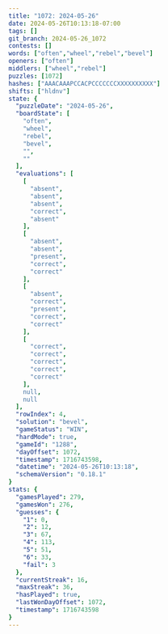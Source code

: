 ```yaml
---
title: "1072: 2024-05-26"
date: 2024-05-26T10:13:18-07:00
tags: []
git_branch: 2024-05-26_1072
contests: []
words: ["often","wheel","rebel","bevel"]
openers: ["often"]
middlers: ["wheel","rebel"]
puzzles: [1072]
hashes: ["AAACAAAPCCACPCCCCCCCXXXXXXXXXX"]
shifts: ["hldnv"]
state: {
  "puzzleDate": "2024-05-26",
  "boardState": [
    "often",
    "wheel",
    "rebel",
    "bevel",
    "",
    ""
  ],
  "evaluations": [
    [
      "absent",
      "absent",
      "absent",
      "correct",
      "absent"
    ],
    [
      "absent",
      "absent",
      "present",
      "correct",
      "correct"
    ],
    [
      "absent",
      "correct",
      "present",
      "correct",
      "correct"
    ],
    [
      "correct",
      "correct",
      "correct",
      "correct",
      "correct"
    ],
    null,
    null
  ],
  "rowIndex": 4,
  "solution": "bevel",
  "gameStatus": "WIN",
  "hardMode": true,
  "gameId": "1288",
  "dayOffset": 1072,
  "timestamp": 1716743598,
  "datetime": "2024-05-26T10:13:18",
  "schemaVersion": "0.18.1"
}
stats: {
  "gamesPlayed": 279,
  "gamesWon": 276,
  "guesses": {
    "1": 0,
    "2": 12,
    "3": 67,
    "4": 113,
    "5": 51,
    "6": 33,
    "fail": 3
  },
  "currentStreak": 16,
  "maxStreak": 36,
  "hasPlayed": true,
  "lastWonDayOffset": 1072,
  "timestamp": 1716743598
}
---
```

<!-- more -->
